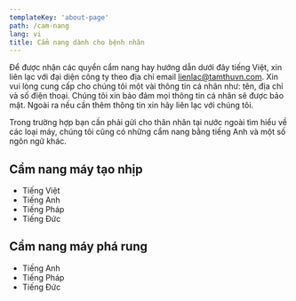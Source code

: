 ```yaml
---
templateKey: 'about-page'
path: /cam-nang
lang: vi
title: Cẩm nang dành cho bệnh nhân
---
```


Để được nhận các quyển cẩm nang hay hướng dẫn dưới đây tiếng Việt, xin liên lạc với đại diện công ty theo địa chỉ email lienlac@tamthuvn.com. Xin vui lòng cung cấp cho chúng tôi một vài thông tin cá nhân như: tên, địa chỉ và số điện thoại. Chúng tôi xin bảo đảm mọi thông tin cá nhân sẽ được bảo mật. Ngoài ra nếu cần thêm thông tin xin hãy liên lạc với chúng tôi.

Trong trường hợp bạn cần phải gửi cho thân nhân tại nước ngoài tìm hiểu về các loại máy, chúng tôi cũng có những cẩm nang bằng tiếng Anh và một số ngôn ngữ khác.

## Cẩm nang máy tạo nhịp
- Tiếng Việt
- Tiếng Anh
- Tiếng Pháp
- Tiếng Đức

## Cẩm nang máy phá rung
- Tiếng Anh
- Tiếng Pháp
- Tiếng Đức